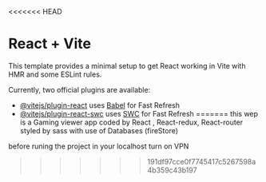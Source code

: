 <<<<<<< HEAD
# React + Vite

This template provides a minimal setup to get React working in Vite with HMR and some ESLint rules.

Currently, two official plugins are available:

- [@vitejs/plugin-react](https://github.com/vitejs/vite-plugin-react/blob/main/packages/plugin-react/README.md) uses [Babel](https://babeljs.io/) for Fast Refresh
- [@vitejs/plugin-react-swc](https://github.com/vitejs/vite-plugin-react-swc) uses [SWC](https://swc.rs/) for Fast Refresh
=======
this wep is a Gaming viewer app 
coded by React , React-redux, React-router
styled by sass
with use of Databases (fireStore)

before runing the project in your localhost turn on VPN
>>>>>>> 191df97cce0f7745417c5267598a4b359c43b197
